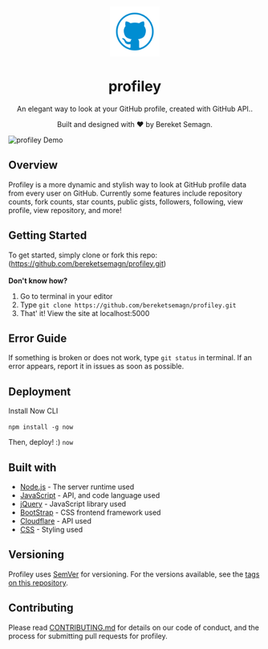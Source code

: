 <p align="center">
  <img alt="Profiley Logo" src="assets/icon.png" width="100" />
</p>
<h1 align="center">
  profiley
</h1>
<p align="center">
  An elegant way to look at your GitHub profile, created with GitHub API.</a>.
</p>
<p align="center">
  Built and designed with ❤️ by Bereket Semagn.
  </a>
</p>

![profiley Demo](assets/demo.gif)

## Overview

Profiley is a more dynamic and stylish way to look at GitHub profile data from every user on GitHub. Currently some features include repository counts, fork counts, star counts, public gists, followers, following, view profile, view repository, and more!


## Getting Started

To get started, simply clone or fork this repo: (https://github.com/bereketsemagn/profiley.git) <br>
<br>
**Don't know how?**
1. Go to terminal in your editor
2. Type ```git clone https://github.com/bereketsemagn/profiley.git```
3. That' it! View the site at localhost:5000

## Error Guide

If something is broken or does not work, type  ```git status``` in terminal.
If an error appears, report it in issues as soon as possible.

## Deployment

Install Now CLI

```npm install -g now```

Then, deploy! :)
```now```

## Built with

* [Node.js](https://nodejs.org/en/docs/) - The server runtime used
* [JavaScript](https://developer.mozilla.org/en-US/docs/Web/JavaScript) - API, and code language used
* [jQuery](https://api.jquery.com/) - JavaScript library used
* [BootStrap](https://getbootstrap.com/docs/4.1/getting-started/introduction/) - CSS frontend framework used
* [Cloudflare](https://developers.cloudflare.com/docs/) - API used
* [CSS](https://developer.mozilla.org/en-US/docs/Web/CSS) - Styling used

## Versioning

Profiley uses [SemVer](http://semver.org/) for versioning. For the versions available, see the [tags on this repository](https://github.com/bereketsemagn/profiley). 

## Contributing

Please read [CONTRIBUTING.md](https://github.com/bereketsemagn/CONTRIBUTING.md) for details on our code of conduct, and the process for submitting pull requests for profiley.
